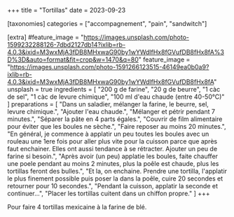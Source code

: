 +++
title = "Tortillas"
date = 2023-09-23

[taxonomies]
categories = ["accompagnement", "pain", "sandwitch"]

[extra]
#feature_image = "https://images.unsplash.com/photo-1599232288126-7dbd2127db14?ixlib=rb-4.0.3&ixid=M3wxMjA3fDB8MHxwaG90by1wYWdlfHx8fGVufDB8fHx8fA%3D%3D&auto=format&fit=crop&w=1470&q=80"
feature_image = "https://images.unsplash.com/photo-1591266123515-46149ea0b0a9?ixlib=rb-4.0.3&ixid=M3wxMjA3fDB8MHxwaG90by1wYWdlfHx8fGVufDB8fHx8fA"
unsplash = true
ingredients = [
  "200 g de farine",
  "20 g de beurre",
  "1 càc de sel",
  "1 càc de levure chimique",
  "100 ml d'eau chaude (entre 40-50°C)"
]
preparations = [
  "Dans un saladier, mélanger la farine, le beurre, sel, levure chimique.",
  "Ajouter l'eau chaude.",
  "Mélanger et pétrir pendant 7 minutes.",
  "Séparer la pâte en 4 parts égales.",
  "Couvrir de film alimentaire pour éviter que les boules ne sèche.",
  "Faire reposer au moins 20 minutes.",
  "En général, je commence à applatir un peu toutes les boules avec un rouleau une 1ere fois pour aller plus vite pour la cuisson parce que après faut enchainer. Elles ont aussi tendance à se rétracter. Ajouter un peu de farine si besoin.",
  "Après avoir (un peu) applatie les boules, faite chauffer une poele pendant au moins 2 minutes, plus la poêle est chaude, plus les tortillas feront des bulles.",
  "Et la, on enchaine. Prendre une tortilla, l'applatir le plus finement possible puis poser la dans la poêle, cuire 20 secondes et retourner pour 10 secondes.",
  "Pendant la cuisson, applatir la seconde et continuer...",
  "Placer les tortillas cuitent dans un chiffon propre."
]
+++

Pour faire 4 tortillas mexicaine à la farine de blé.
